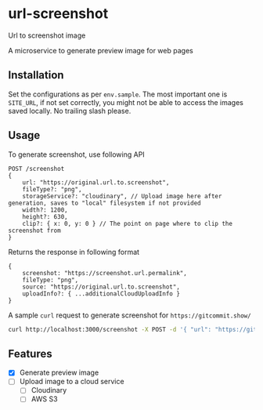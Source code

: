 # url-screenshot
Url to screenshot image

A microservice to generate preview image for web pages

## Installation

Set the configurations as per `env.sample`.
The most important one is `SITE_URL`, if not set correctly, you might not be able to access the images saved locally. No trailing slash please.

## Usage

To generate screenshot, use following API

```
POST /screenshot
{
    url: "https://original.url.to.screenshot",
    fileType?: "png",
    storageService?: "cloudinary", // Upload image here after generation, saves to "local" filesystem if not provided
    width?: 1200, 
    height?: 630,
    clip?: { x: 0, y: 0 } // The point on page where to clip the screenshot from
}
```

Returns the response in following format

```
{
    screenshot: "https://screenshot.url.permalink",
    fileType: "png",
    source: "https://original.url.to.screenshot",
    uploadInfo?: { ...additionalCloudUploadInfo }
}
```

A sample `curl` request to generate screenshot for `https://gitcommit.show/`

```bash
curl http://localhost:3000/screenshot -X POST -d '{ "url": "https://gitcommit.show/", "storageService":"cloudinary", "imageId": "test-overwrite", "width": "1200", "height": "630" }'
```

## Features

- [x] Generate preview image
- [ ] Upload image to a cloud service
    - [ ] Cloudinary
    - [ ] AWS S3
